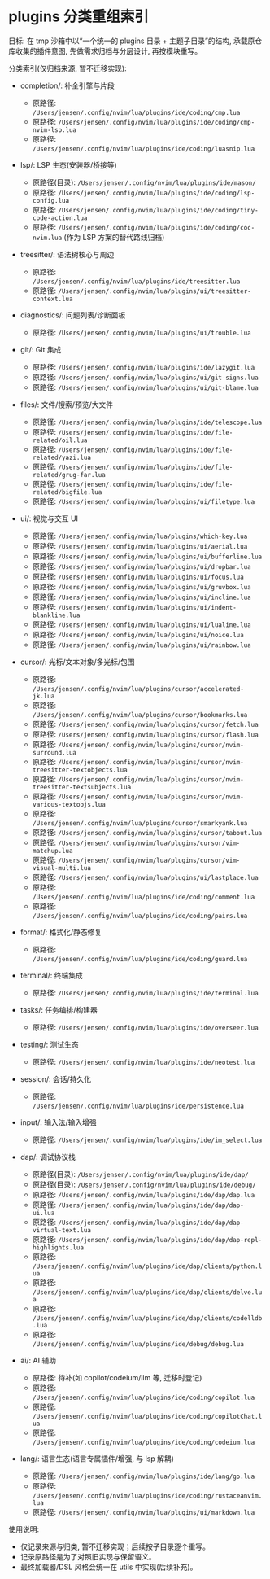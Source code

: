 # plugins 分类重组索引

目标: 在 tmp 沙箱中以“一个统一的 plugins 目录 + 主题子目录”的结构, 承载原仓库收集的插件意图, 先做需求归档与分层设计, 再按模块重写。

分类索引(仅归档来源, 暂不迁移实现):

- completion/: 补全引擎与片段
    - 原路径: `/Users/jensen/.config/nvim/lua/plugins/ide/coding/cmp.lua`
    - 原路径: `/Users/jensen/.config/nvim/lua/plugins/ide/coding/cmp-nvim-lsp.lua`
    - 原路径: `/Users/jensen/.config/nvim/lua/plugins/ide/coding/luasnip.lua`

- lsp/: LSP 生态(安装器/桥接等)
    - 原路径(目录): `/Users/jensen/.config/nvim/lua/plugins/ide/mason/`
    - 原路径: `/Users/jensen/.config/nvim/lua/plugins/ide/coding/lsp-config.lua`
    - 原路径: `/Users/jensen/.config/nvim/lua/plugins/ide/coding/tiny-code-action.lua`
    - 原路径: `/Users/jensen/.config/nvim/lua/plugins/ide/coding/coc-nvim.lua` (作为 LSP 方案的替代路线归档)

- treesitter/: 语法树核心与周边
    - 原路径: `/Users/jensen/.config/nvim/lua/plugins/ide/treesitter.lua`
    - 原路径: `/Users/jensen/.config/nvim/lua/plugins/ui/treesitter-context.lua`

- diagnostics/: 问题列表/诊断面板
    - 原路径: `/Users/jensen/.config/nvim/lua/plugins/ui/trouble.lua`

- git/: Git 集成
    - 原路径: `/Users/jensen/.config/nvim/lua/plugins/ide/lazygit.lua`
    - 原路径: `/Users/jensen/.config/nvim/lua/plugins/ui/git-signs.lua`
    - 原路径: `/Users/jensen/.config/nvim/lua/plugins/ui/git-blame.lua`

- files/: 文件/搜索/预览/大文件
    - 原路径: `/Users/jensen/.config/nvim/lua/plugins/ide/telescope.lua`
    - 原路径: `/Users/jensen/.config/nvim/lua/plugins/ide/file-related/oil.lua`
    - 原路径: `/Users/jensen/.config/nvim/lua/plugins/ide/file-related/yazi.lua`
    - 原路径: `/Users/jensen/.config/nvim/lua/plugins/ide/file-related/grug-far.lua`
    - 原路径: `/Users/jensen/.config/nvim/lua/plugins/ide/file-related/bigfile.lua`
    - 原路径: `/Users/jensen/.config/nvim/lua/plugins/ui/filetype.lua`

- ui/: 视觉与交互 UI
    - 原路径: `/Users/jensen/.config/nvim/lua/plugins/which-key.lua`
    - 原路径: `/Users/jensen/.config/nvim/lua/plugins/ui/aerial.lua`
    - 原路径: `/Users/jensen/.config/nvim/lua/plugins/ui/bufferline.lua`
    - 原路径: `/Users/jensen/.config/nvim/lua/plugins/ui/dropbar.lua`
    - 原路径: `/Users/jensen/.config/nvim/lua/plugins/ui/focus.lua`
    - 原路径: `/Users/jensen/.config/nvim/lua/plugins/ui/gruvbox.lua`
    - 原路径: `/Users/jensen/.config/nvim/lua/plugins/ui/incline.lua`
    - 原路径: `/Users/jensen/.config/nvim/lua/plugins/ui/indent-blankline.lua`
    - 原路径: `/Users/jensen/.config/nvim/lua/plugins/ui/lualine.lua`
    - 原路径: `/Users/jensen/.config/nvim/lua/plugins/ui/noice.lua`
    - 原路径: `/Users/jensen/.config/nvim/lua/plugins/ui/rainbow.lua`

- cursor/: 光标/文本对象/多光标/包围
    - 原路径: `/Users/jensen/.config/nvim/lua/plugins/cursor/accelerated-jk.lua`
    - 原路径: `/Users/jensen/.config/nvim/lua/plugins/cursor/bookmarks.lua`
    - 原路径: `/Users/jensen/.config/nvim/lua/plugins/cursor/fetch.lua`
    - 原路径: `/Users/jensen/.config/nvim/lua/plugins/cursor/flash.lua`
    - 原路径: `/Users/jensen/.config/nvim/lua/plugins/cursor/nvim-surround.lua`
    - 原路径: `/Users/jensen/.config/nvim/lua/plugins/cursor/nvim-treesitter-textobjects.lua`
    - 原路径: `/Users/jensen/.config/nvim/lua/plugins/cursor/nvim-treesitter-textsubjects.lua`
    - 原路径: `/Users/jensen/.config/nvim/lua/plugins/cursor/nvim-various-textobjs.lua`
    - 原路径: `/Users/jensen/.config/nvim/lua/plugins/cursor/smarkyank.lua`
    - 原路径: `/Users/jensen/.config/nvim/lua/plugins/cursor/tabout.lua`
    - 原路径: `/Users/jensen/.config/nvim/lua/plugins/cursor/vim-matchup.lua`
    - 原路径: `/Users/jensen/.config/nvim/lua/plugins/cursor/vim-visual-multi.lua`
    - 原路径: `/Users/jensen/.config/nvim/lua/plugins/ui/lastplace.lua`
    - 原路径: `/Users/jensen/.config/nvim/lua/plugins/ide/coding/comment.lua`
    - 原路径: `/Users/jensen/.config/nvim/lua/plugins/ide/coding/pairs.lua`

- format/: 格式化/静态修复
    - 原路径: `/Users/jensen/.config/nvim/lua/plugins/ide/coding/guard.lua`

- terminal/: 终端集成
    - 原路径: `/Users/jensen/.config/nvim/lua/plugins/ide/terminal.lua`

- tasks/: 任务编排/构建器
    - 原路径: `/Users/jensen/.config/nvim/lua/plugins/ide/overseer.lua`

- testing/: 测试生态
    - 原路径: `/Users/jensen/.config/nvim/lua/plugins/ide/neotest.lua`

- session/: 会话/持久化
    - 原路径: `/Users/jensen/.config/nvim/lua/plugins/ide/persistence.lua`

- input/: 输入法/输入增强
    - 原路径: `/Users/jensen/.config/nvim/lua/plugins/ide/im_select.lua`

- dap/: 调试协议栈
    - 原路径(目录): `/Users/jensen/.config/nvim/lua/plugins/ide/dap/`
    - 原路径(目录): `/Users/jensen/.config/nvim/lua/plugins/ide/debug/`
    - 原路径: `/Users/jensen/.config/nvim/lua/plugins/ide/dap/dap.lua`
    - 原路径: `/Users/jensen/.config/nvim/lua/plugins/ide/dap/dap-ui.lua`
    - 原路径: `/Users/jensen/.config/nvim/lua/plugins/ide/dap/dap-virtual-text.lua`
    - 原路径: `/Users/jensen/.config/nvim/lua/plugins/ide/dap/dap-repl-highlights.lua`
    - 原路径: `/Users/jensen/.config/nvim/lua/plugins/ide/dap/clients/python.lua`
    - 原路径: `/Users/jensen/.config/nvim/lua/plugins/ide/dap/clients/delve.lua`
    - 原路径: `/Users/jensen/.config/nvim/lua/plugins/ide/dap/clients/codelldb.lua`
    - 原路径: `/Users/jensen/.config/nvim/lua/plugins/ide/debug/debug.lua`

- ai/: AI 辅助
    - 原路径: 待补(如 copilot/codeium/llm 等, 迁移时登记)
    - 原路径: `/Users/jensen/.config/nvim/lua/plugins/ide/coding/copilot.lua`
    - 原路径: `/Users/jensen/.config/nvim/lua/plugins/ide/coding/copilotChat.lua`
    - 原路径: `/Users/jensen/.config/nvim/lua/plugins/ide/coding/codeium.lua`

- lang/: 语言生态(语言专属插件/增强, 与 lsp 解耦)
    - 原路径: `/Users/jensen/.config/nvim/lua/plugins/ide/lang/go.lua`
    - 原路径: `/Users/jensen/.config/nvim/lua/plugins/ide/coding/rustaceanvim.lua`
    - 原路径: `/Users/jensen/.config/nvim/lua/plugins/ui/markdown.lua`

使用说明:

- 仅记录来源与归类, 暂不迁移实现；后续按子目录逐个重写。
- 记录原路径是为了对照旧实现与保留语义。
- 最终加载器/DSL 风格会统一在 utils 中实现(后续补充)。

